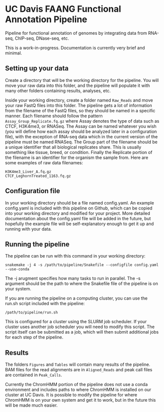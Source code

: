 # UC Davis FAANG Functional Annotation Pipeline
Pipeline for functional annotation of genomes by integrating data from RNA-seq, ChIP-seq, DNase-seq, etc.

This is a work-in-progress. Documentation is currently very brief and minimal. 

## Setting up your data

Create a directory that will be the working directory for the pipeline. You will move your
raw data into this folder, and the pipeline will populate it with many other folders containing
results, analyses, etc.

Inside your working directory, create a folder named `Raw_Reads` and move your raw FastQ files
into this folder. The pipeline gets a lot of information from the filename of the FastQ files,
so they should be named in a specific manner. Each filename should follow the pattern
`Assay_Group_Replicate.fq.gz` where Assay denotes the type of data such as CTCF, H3K4me3, or RNASeq.
The Assay can be named whatever you wish (you will define how each assay should be analyzed
later in a configuration file), with the exception of RNA-seq data which in the current version
of the pipeline must be named RNASeq. The Group part of the filename should be a unique identifier
that all biological replicates share. This is usually something like tissue, breed, or condition.
Finally the Replicate portion of the filename is an identifier for the organism the sample from.
Here are some examples of raw data filenames:

```
H3K4me3_Liver_A.fq.gz
CTCF_LeghornTreated_1163.fq.gz
```

## Configuration file

In your working directory should be a file named config.yaml. An example config.yaml is included
with this pipeline on Github, which can be copied into your working directory and modified
for your project. More detailed documentation about the config.yaml file will be added in the
future, but hopefully the example file will be self-explanatory enough to get it up and
running with your data.

## Running the pipeline

The pipeline can be run with this command in your working directory:

`snakemake -j 4 -s /path/to/pipeline/Snakefile --configfile config.yaml --use-conda`

The -j arugment specifies how many tasks to run in parallel. The -s argument should be
the path to where the Snakefile file of the pipeline is on your system.

If you are running the pipeline on a computing cluster, you can use the run.sh script
included with the pipeline:

`/path/to/pipeline/run.sh`

This is configured for a cluster using the SLURM job scheduler. If your cluster uses
another job scheduler you will need to modify this script. The script itself can be
submitted as a job, which will then submit additional jobs for each step of the pipeline.

## Results

The folders `Figures` and `Tables` will contain many results of the pipeline. BAM files for
the read alignments are in `Aligned_Reads` and peak call files are contained in `Peak_Calls`.

Currently the ChromHMM portion of the pipeline does not use a conda environment and includes
paths to where ChromHMM is installed on our cluster at UC Davis. It is possible to modify
the pipeline for where ChromHMM is on your own system and get it to work, but in the future
this will be made much easier.


